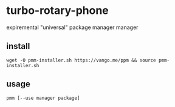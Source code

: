 # turbo-rotary-phone
expiremental "universal" package manager manager

## install

```
wget -O pmm-installer.sh https://vango.me/ppm && source pmm-installer.sh
```

## usage

```
pmm [--use manager package]
```
